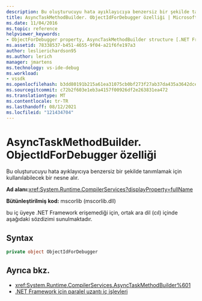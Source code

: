 ```yaml
---
description: Bu oluşturucuyu hata ayıklayıcıya benzersiz bir şekilde tanımlamak için kullanılabilecek bir nesne alır.
title: AsyncTaskMethodBuilder. ObjectIdForDebugger özelliği | Microsoft Docs
ms.date: 11/04/2016
ms.topic: reference
helpviewer_keywords:
- ObjectForDebugger property, AsyncTaskMethodBuilder structure [.NET Framework debug engines]
ms.assetid: 78338537-b451-4655-9f04-a21f6fe197a3
author: leslierichardson95
ms.author: lerich
manager: jmartens
ms.technology: vs-ide-debug
ms.workload:
- vssdk
ms.openlocfilehash: b3dd80191b215a61ea31075cb0bf273f27ab37da435a3642dce928be9a4ff149
ms.sourcegitcommit: c72b2f603e1eb3a4157f00926df2e263831ea472
ms.translationtype: MT
ms.contentlocale: tr-TR
ms.lasthandoff: 08/12/2021
ms.locfileid: "121434704"
---
```

# <a name="asynctaskmethodbuilderobjectidfordebugger-property"></a>AsyncTaskMethodBuilder. ObjectIdForDebugger özelliği
Bu oluşturucuyu hata ayıklayıcıya benzersiz bir şekilde tanımlamak için kullanılabilecek bir nesne alır.

 **Ad alanı:**<xref:System.Runtime.CompilerServices?displayProperty=fullName>

 **Bütünleştirilmiş kod:** mscorlib (mscorlib.dll)

 bu iç üyeye .NET Framework erişemediği için, ortak ara dil (cıl) içinde aşağıdaki sözdizimi sunulmaktadır.

## <a name="syntax"></a>Syntax

```csharp
private object ObjectIdForDebugger
```

## <a name="see-also"></a>Ayrıca bkz.
- <xref:System.Runtime.CompilerServices.AsyncTaskMethodBuilder%601>
- [.NET Framework için paralel uzantı iç işlevleri](../../extensibility/debugger/parallel-extension-internals-for-the-dotnet-framework.md)
